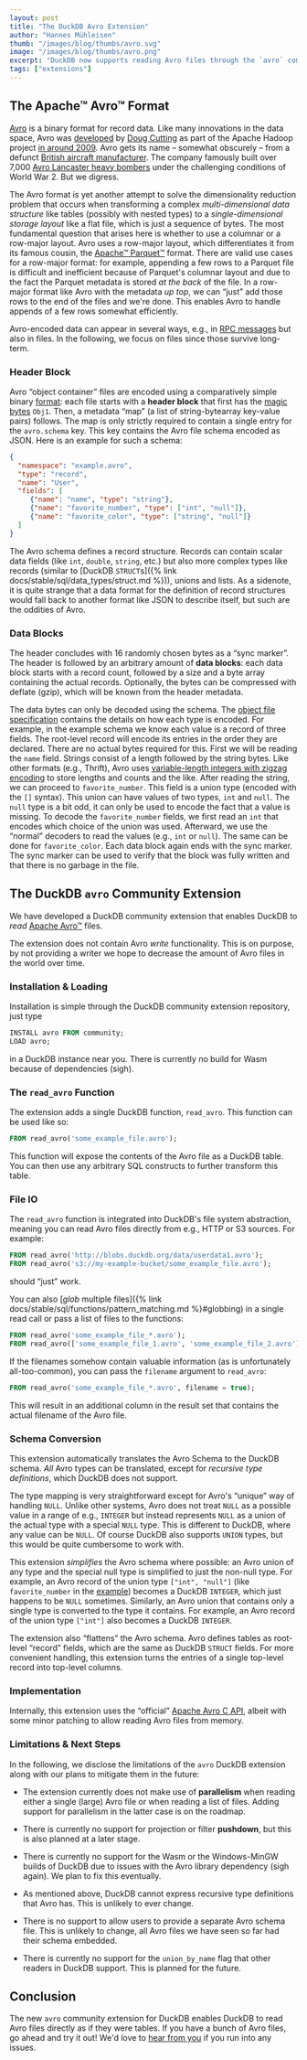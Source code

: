```yaml
---
layout: post
title: "The DuckDB Avro Extension"
author: "Hannes Mühleisen"
thumb: "/images/blog/thumbs/avro.svg"
image: "/images/blog/thumbs/avro.png"
excerpt: "DuckDB now supports reading Avro files through the `avro` community extension."
tags: ["extensions"]
---
```


## The Apache™ Avro™ Format

[Avro](https://avro.apache.org) is a binary format for record data. Like many innovations in the data space, Avro was [developed](https://vimeo.com/7362534) by [Doug Cutting](https://en.wikipedia.org/wiki/Doug_Cutting) as part of the Apache Hadoop project [in around 2009](https://github.com/apache/hadoop/commit/8296413d4988c08343014c6808a30e9d5e441bfc). Avro gets its name – somewhat obscurely – from a defunct [British aircraft manufacturer](https://en.wikipedia.org/wiki/Avro). The company famously built over 7,000 [Avro Lancaster heavy bombers](https://en.wikipedia.org/wiki/Avro_Lancaster) under the challenging conditions of World War 2. But we digress.

The Avro format is yet another attempt to solve the dimensionality reduction problem that occurs when transforming a complex *multi-dimensional data structure* like tables (possibly with nested types) to a *single-dimensional storage layout* like a flat file, which is just a sequence of bytes. The most fundamental question that arises here is whether to use a columnar or a row-major layout. Avro uses a row-major layout, which differentiates it from its famous cousin, the [Apache™ Parquet™](https://parquet.apache.org) format. There are valid use cases for a row-major format: for example, appending a few rows to a Parquet file is difficult and inefficient because of Parquet's columnar layout and due to the fact the Parquet metadata is stored *at the back* of the file. In a row-major format like Avro with the metadata *up top*, we can “just” add those rows to the end of the files and we're done. This enables Avro to handle appends of a few rows somewhat efficiently.

Avro-encoded data can appear in several ways, e.g., in [RPC messages](https://en.wikipedia.org/wiki/Remote_procedure_call) but also in files. In the following, we focus on files since those survive long-term.

### Header Block

Avro “object container” files are encoded using a comparatively simple binary [format](https://avro.apache.org/docs/++version++/specification/#object-container-files): each file starts with a **header block** that first has the [magic bytes](https://en.wikipedia.org/wiki/List_of_file_signatures) `Obj1`. Then, a metadata “map” (a list of string-bytearray key-value pairs) follows. The map is only strictly required to contain a single entry for the `avro.schema` key. This key contains the Avro file schema encoded as JSON. Here is an example for such a schema:

```json
{
  "namespace": "example.avro",
  "type": "record",
  "name": "User",
  "fields": [
     {"name": "name", "type": "string"},
     {"name": "favorite_number", "type": ["int", "null"]},
     {"name": "favorite_color", "type": ["string", "null"]}
  ]
}
```

The Avro schema defines a record structure. Records can contain scalar data fields (like `int`, `double`, `string`, etc.) but also more complex types like records (similar to [DuckDB `STRUCT`s]({% link docs/stable/sql/data_types/struct.md %})), unions and lists. As a sidenote, it is quite strange that a data format for the definition of record structures would fall back to another format like JSON to describe itself, but such are the oddities of Avro.

### Data Blocks

The header concludes with 16 randomly chosen bytes as a “sync marker”. The header is followed by an arbitrary amount of **data blocks**: each data block starts with a record count, followed by a size and a byte array containing the actual records. Optionally, the bytes can be compressed with deflate (gzip), which will be known from the header metadata.

The data bytes can only be decoded using the schema. The [object file specification](https://avro.apache.org/docs/++version++/specification/#object-container-files) contains the details on how each type is encoded. For example, in the example schema we know each value is a record of three fields. The root-level record will encode its entries in the order they are declared. There are no actual bytes required for this. First we will be reading the `name` field. Strings consist of a length followed by the string bytes. Like other formats (e.g., Thrift), Avro uses [variable-length integers with zigzag encoding](https://en.wikipedia.org/wiki/Variable-length_quantity#Zigzag_encoding) to store lengths and counts and the like. After reading the string, we can proceed to `favorite_number`. This field is a union type (encoded with the `[]` syntax). This union can have values of two types, `int` and `null`. The `null` type is a bit odd, it can only be used to encode the fact that a value is missing. To decode the `favorite_number` fields, we first read an `int` that encodes which choice of the union was used. Afterward, we use the “normal” decoders to read the values (e.g., `int` or `null`). The same can be done for `favorite_color`. Each data block again ends with the sync marker. The sync marker can be used to verify that the block was fully written and that there is no garbage in the file.

## The DuckDB `avro` Community Extension

We have developed a DuckDB community extension that enables DuckDB to *read* [Apache Avro™](https://avro.apache.org) files.

The extension does not contain Avro *write* functionality. This is on purpose, by not providing a writer we hope to decrease the amount of Avro files in the world over time.

### Installation & Loading

Installation is simple through the DuckDB community extension repository, just type

```sql
INSTALL avro FROM community;
LOAD avro;
```

in a DuckDB instance near you. There is currently no build for Wasm because of dependencies (sigh).

### The `read_avro` Function

The extension adds a single DuckDB function, `read_avro`. This function can be used like so:

```sql
FROM read_avro('some_example_file.avro');
```

This function will expose the contents of the Avro file as a DuckDB table. You can then use any arbitrary SQL constructs to further transform this table.

### File IO

The `read_avro` function is integrated into DuckDB's file system abstraction, meaning you can read Avro files directly from e.g., HTTP or S3 sources. For example:

```sql
FROM read_avro('http://blobs.duckdb.org/data/userdata1.avro');
FROM read_avro('s3://my-example-bucket/some_example_file.avro');
```

should “just” work.

You can also [*glob* multiple files]({% link docs/stable/sql/functions/pattern_matching.md %}#globbing) in a single read call or pass a list of files to the functions:

```sql
FROM read_avro('some_example_file_*.avro');
FROM read_avro(['some_example_file_1.avro', 'some_example_file_2.avro']);
```

If the filenames somehow contain valuable information (as is unfortunately all-too-common), you can pass the `filename` argument to `read_avro`:

```sql
FROM read_avro('some_example_file_*.avro', filename = true);
```

This will result in an additional column in the result set that contains the actual filename of the Avro file.

### Schema Conversion

This extension automatically translates the Avro Schema to the DuckDB schema. *All* Avro types can be translated, except for *recursive type definitions*, which DuckDB does not support.

The type mapping is very straightforward except for Avro's “unique” way of handling `NULL`. Unlike other systems, Avro does not treat `NULL` as a possible value in a range of e.g., `INTEGER` but instead represents `NULL` as a union of the actual type with a special `NULL` type. This is different to DuckDB, where any value can be `NULL`. Of course DuckDB also supports `UNION` types, but this would be quite cumbersome to work with.

This extension *simplifies* the Avro schema where possible: an Avro union of any type and the special null type is simplified to just the non-null type. For example, an Avro record of the union type `["int", "null"]` (like `favorite_number` in the [example](#header-block)) becomes a DuckDB `INTEGER`, which just happens to be `NULL` sometimes. Similarly, an Avro union that contains only a single type is converted to the type it contains. For example, an Avro record of the union type `["int"]` also becomes a DuckDB `INTEGER`.

The extension also “flattens” the Avro schema. Avro defines tables as root-level “record” fields, which are the same as DuckDB `STRUCT` fields. For more convenient handling, this extension turns the entries of a single top-level record into top-level columns.

### Implementation

Internally, this extension uses the “official” [Apache Avro C API](https://avro.apache.org/docs/++version++/api/c/), albeit with some minor patching to allow reading Avro files from memory.

### Limitations & Next Steps

In the following, we disclose the limitations of the `avro` DuckDB extension along with our plans to mitigate them in the future:

* The extension currently does not make use of **parallelism** when reading either a single (large) Avro file or when reading a list of files. Adding support for parallelism in the latter case is on the roadmap.

* There is currently no support for projection or filter **pushdown**, but this is also planned at a later stage.

* There is currently no support for the Wasm or the Windows-MinGW builds of DuckDB due to issues with the Avro library dependency (sigh again). We plan to fix this eventually.

* As mentioned above, DuckDB cannot express recursive type definitions that Avro has. This is unlikely to ever change.

* There is no support to allow users to provide a separate Avro schema file. This is unlikely to change, all Avro files we have seen so far had their schema embedded.

* There is currently no support for the `union_by_name` flag that other readers in DuckDB support. This is planned for the future.

## Conclusion

The new `avro` community extension for DuckDB enables DuckDB to read Avro files directly as if they were tables. If you have a bunch of Avro files, go ahead and try it out! We'd love to [hear from you](https://github.com/hannes/duckdb_avro/issues) if you run into any issues.
